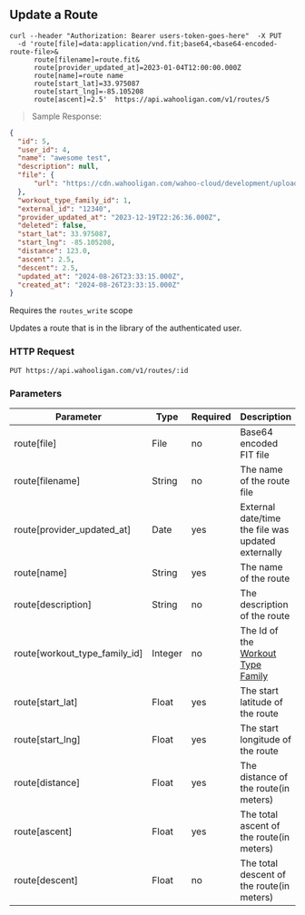 ## Update a Route

```shell
curl --header "Authorization: Bearer users-token-goes-here"  -X PUT
  -d 'route[file]=data:application/vnd.fit;base64,<base64-encoded-route-file>&
      route[filename]=route.fit&
      route[provider_updated_at]=2023-01-04T12:00:00.000Z
      route[name]=route name
      route[start_lat]=33.975087
      route[start_lng]=-85.105208
      route[ascent]=2.5'  https://api.wahooligan.com/v1/routes/5
```

> Sample Response:

```json
{
  "id": 5,
  "user_id": 4,
  "name": "awesome test",
  "description": null,
  "file": {
      "url": "https://cdn.wahooligan.com/wahoo-cloud/development/uploads/route/file/qRTvc2KTqb-YV6_gxUuB-A/testfile.fit"
  },
  "workout_type_family_id": 1,
  "external_id": "12340",
  "provider_updated_at": "2023-12-19T22:26:36.000Z",
  "deleted": false,
  "start_lat": 33.975087,
  "start_lng": -85.105208,
  "distance": 123.0,
  "ascent": 2.5,
  "descent": 2.5,
  "updated_at": "2024-08-26T23:33:15.000Z",
  "created_at": "2024-08-26T23:33:15.000Z"
}
```

Requires the `routes_write` scope

Updates a route that is in the library of the authenticated user.

### HTTP Request

`PUT https://api.wahooligan.com/v1/routes/:id`

### Parameters

| Parameter                     | Type    | Required | Description                                                 |
|-------------------------------|---------|----------|-------------------------------------------------------------|
| route[file]                   | File    | no       | Base64 encoded FIT file                                     |
| route[filename]               | String  | no       | The name of the route file                                  |
| route[provider_updated_at]    | Date    | yes      | External date/time the file was updated externally          |
| route[name]                   | String  | yes      | The name of the route                                       |
| route[description]            | String  | no       | The description of the route                                |
| route[workout_type_family_id] | Integer | no       | The Id of the [Workout Type Family](#workout-type-families) |
| route[start_lat]              | Float   | yes      | The start latitude of the route                             |
| route[start_lng]              | Float   | yes      | The start longitude of the route                            |
| route[distance]               | Float   | yes      | The distance of the route(in meters)                        |
| route[ascent]                 | Float   | yes      | The total ascent of the route(in meters)                    |
| route[descent]                | Float   | no       | The total descent of the route(in meters)                   |
